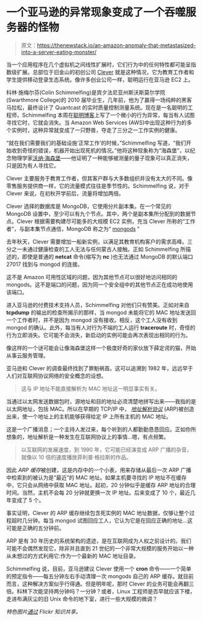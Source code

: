 # 一个亚马逊的异常现象变成了一个吞噬服务器的怪物

> 原文：<https://thenewstack.io/an-amazon-anomaly-that-metastasized-into-a-server-eating-monster/>

当一个应用程序在几个虚拟机之间线性扩展时，它们行为中的任何特性都可能呈指数级扩展。总部位于旧金山的初创公司 [Clever](https://clever.com/) 就是这种情况，它为教育工作者和学生提供移动登录生态系统。像许多创业公司一样，聪明运行在亚马逊 EC2 上。

科林·施梅尔芬(Colin Schimmelfing)是宾夕法尼亚州斯沃斯莫尔学院(Swarthmore College)的 2010 届毕业生，几年前，他为了赢得一场纯粹的黑客马拉松，最终设计了 Quantcast 的实时质量控制测量系统。现在是一名聪明的工程师，Schimmelfing 本周在[聪明博客](http://engineering.clever.com/2014/12/10/when-your-ip-traffic-in-aws-disappears-into-a-black-hole/)上写了一个微小的行为异常，每当有人试图寻找它时，它就会消失。当 Amazon Web Services (AWS)中出现这种行为的多个实例时，这种异常就变成了一只野兽，夺走了三分之一工作实例的健康。

“就在我们需要我们的基础设施‘正常工作’的时候，”Schimmelfing 写道，“我们开始收到奇怪的错误，机器开始出现死机的情况。”他将这种现象称为“海森堡”，以纪念物理学家[沃纳·海森堡](http://www.aip.org/history/heisenberg/p08.htm)——他证明了一种能够被测量的量子现象可以真正消失，只是因为有人寻找它。

Clever 主要服务于教育工作者，但其客户群与大多数组织并没有太大的不同。像零售服务提供商一样，它的流量模式往往是季节性的。Schimmelfing 说，对于 Clever 来说，在初秋开学前后，流量将增加两倍。

Clever 选择的数据库是 MongoDB，它使用分片副本集。在一个常见的 MongoDB 设置中，至少可以有九个节点。其中，两个是副本集所分配到的数据节点。Clever 根据需要构建尽可能多的大规模 EC2 实例，充当 Clever 所称的“工作者”，与副本集节点通信，MongoDB 称之为“ [mongods](http://docs.mongodb.org/manual/reference/program/mongod/) ”

去年秋天，Clever 需要增加一船新实例，以满足其教育机构客户的需求高峰。三分之一未通过健康检查的工人无法与任何蒙古人接触。正如 Schimmelfing 所描述的，即使是普通的 **netcat** 命令(缩写为 **nc** )也无法通过 MongoDB 的默认端口 27017 找到与 mongod 的连接。

这不是 Amazon 可用性区域的问题，因为其他节点可以很好地访问相同的 mongods。这不是端口的问题，因为同一个安全组中的其他节点正在成功地使用该端口。

进入亚马逊的付费技术支持人员，Schimmelfing 对他们只有赞美。正如对来自 **tcpdump** 的输出的检查所揭示的那样，当 mongod 未能将它的 MAC 地址发送回一个工作者时，并不是因为 mongod 没有接收。相反，这个工人没有收到 mongod 的确认。此外，每当有人对行为不端的工人运行 **traceroute** 时，奇怪的行为立即消失。它可能不会消失，新启动的实例可能会再次表现出相同的行为。

像这样的一个谜可能会让像海森堡这样一个极度好奇的家伙放下薛定谔的猫，开始从事云服务管理。

亚马逊和 Clever 的调查最终找到了罪魁祸首。这可以追溯到 1982 年，远远早于人们对互联网协议网络的安全概念的设想。

> 这与 IP 地址不能直接解析为 MAC 地址这一明显事实有关。

当通过以太网发送数据包时，源地址和目的地址必须清楚地拼写出来——我指的是以太网地址，包括 MAC。所以在早期的 TCP/IP 中， [*地址解析协议*](http://www.faqs.org/rfcs/rfc826.html) (ARP)被创造出来，使一个地址上的主机能够获得给定 IP 上所有主机的 MAC 地址。

这是一个广播消息；一个主持人发过来，每个听到的人都勤勤恳恳回应。正如你所想象的，地址解析是一种发生在互联网协议上的事情…嗯，有点频繁。

> 以互联网的发展速度，到 1990 年，它可能已经演变成 ARP 广播的杂音，就像以 10 倍的速度播放菲利普·格拉斯的作品。

因此 *ARP 缓存*被创建，这是内存中的一个小表，用来存储从最后一次 ARP 广播中检索到的被认为是“最近”的 MAC 地址。如果主机要寻找的 IP 地址不在缓存中，它只会从网络中获取 MAC 地址。起初，20 分钟似乎是缓存 ARP 地址的合理时间。当然，主机不会每 20 分钟就更换一次 IP 地址。后来变成了 10 个，最近几年变成了 5 个。

事实证明，Clever 的 ARP 缓存继续包含死实例的 MAC 地址数据，仅够让整个过程超时几分钟。每当 mongod 试图回应工人，它认为它是在回应正确的地址…这可能是正确的五分钟前。

ARP 是有 30 年历史的系统架构的遗迹，是在互联网成为人权之前设计的。我们可能不会偶然发现它，除非并且直到 21 世纪的一个非常大规模的服务开始以一种从未想过的方式利用它:作为一个最新的 MAC 地址目录。

Schimmelfing 说，目前，亚马逊建议 Clever 使用一个 **cron** 命令——一个简单的预定指令——每五分钟左右手动清理一次 mongods 自己的 ARP 缓存。就目前而言，这种解决方案似乎行得通。但是明年呢，那时 Clever 的业务可能会再翻三倍。科林下次能坚持两分钟吗？一分钟？或者，Linux 工程师是否早就应该下楼，走进布满灰尘的旧 Unix 命令的地下室，进行一些大规模的微调？

*特色图片[通过](https://www.flickr.com/photos/jdhancock/4339353059/in/photolist-m2jw4v-8Bj543-7Bsju4-8K9VN7-hzTeW3-dUBYzn-e4r3FS-a2Tpbp-mGXmB4-bpYssD-daX1pi-6appeZ-9RTaVL-dEPtb1-9pzXRQ-p7jVmj-8PLawX-boSCRq-4sq9Wt-o2taS6-5FKRva-bR2h5r-buji8t-4yf6dK-4ZRnaJ-akiRYm-ei9a5Z-ahcQZN-boSCVb-4QAGjd-6TkeUf-agdj6N-aEsoyL-h8A4We-buji42-3LfQet-9dQhTQ-5BkdmG-5Db7Ar-5Db8m8-oHuYcp-obVtEt-6UbjXT-cCogxb-kdEZ5K-dtpXKA-dHcKgW-7FGCDx-393Mvg-dTJBJU) Flickr 知识共享。*

<svg xmlns:xlink="http://www.w3.org/1999/xlink" viewBox="0 0 68 31" version="1.1"><title>Group</title> <desc>Created with Sketch.</desc></svg>